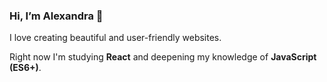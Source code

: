 ### Hi, I’m Alexandra :tangerine:

I love creating beautiful and user-friendly websites.

Right now I'm studying **React** and deepening my knowledge of **JavaScript (ES6+)**.
